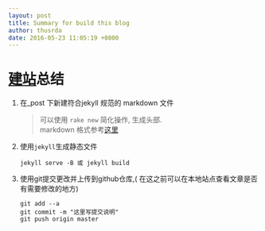 ```yaml
---
layout: post
title: Summary for build this blog
author: thusrda
date: 2016-05-23 11:05:19 +0800
---
```

# [建站](http://pizida.com/technology/2016/03/03/use-jekyll-create-blog-on-github/)总结 

1. 在_post 下新建符合jekyll 规范的 markdown 文件 

	>  可以使用 `rake new` 简化操作, 生成头部.  
	> markdown 格式参考[这里](https://help.github.com/articles/basic-writing-and-formatting-syntax/)

2. 使用`jekyll`生成静态文件

	```
	jekyll serve -B 或 jekyll build  
	```

3. 使用git提交更改并上传到github仓库,( 在这之前可以在本地站点查看文章是否有需要修改的地方)

    ```  
    git add --a    
    git commit -m "这里写提交说明"    
    git push origin master   
    ```
 
